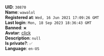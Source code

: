 **UID**: `30870`  
**Name**: `wawalol`  
**Registered at**: `Wed, 16 Jun 2021 17:09:26 GMT`  
**Last login**: `Mon, 18 Sep 2023 18:36:43 GMT`  
**Banned**: `❌`  
**Avatar**: [click](/avatars/2282dc7e-92f9-4ae6-a0f8-539dc66f9488.jpg)  
**Description**: ```null```  
**Is private?**: `✅`  
**Language**: `en-US`